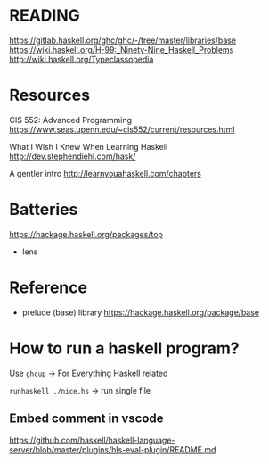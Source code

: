 # READING

https://gitlab.haskell.org/ghc/ghc/-/tree/master/libraries/base
https://wiki.haskell.org/H-99:_Ninety-Nine_Haskell_Problems
http://wiki.haskell.org/Typeclassopedia

# Resources

CIS 552: Advanced Programming
https://www.seas.upenn.edu/~cis552/current/resources.html

What I Wish I Knew When Learning Haskell
http://dev.stephendiehl.com/hask/

A gentler intro
http://learnyouahaskell.com/chapters

# Batteries

<https://hackage.haskell.org/packages/top>

+ lens

# Reference

+ prelude (base) library <https://hackage.haskell.org/package/base>

# How to run a haskell program?

Use `ghcup` -> For Everything Haskell related

`runhaskell ./nice.hs` -> run single file

## Embed comment in vscode

https://github.com/haskell/haskell-language-server/blob/master/plugins/hls-eval-plugin/README.md
